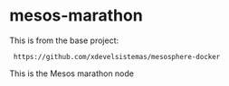 mesos-marathon
=================
This is from the base project:

     https://github.com/xdevelsistemas/mesosphere-docker

This is the Mesos marathon node

